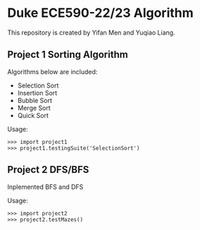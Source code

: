 # Duke ECE590-22/23 Algorithm

This repository is created by Yifan Men and Yuqiao Liang.

## Project 1 Sorting Algorithm

Algorithms below are included:

- Selection Sort
- Insertion Sort
- Bubble Sort
- Merge Sort
- Quick Sort

Usage:

```Shell
>>> import project1
>>> project1.testingSuite('SelectionSort')
```

## Project 2 DFS/BFS

Inplemented BFS and DFS

Usage:

```Shell
>>> import project2
>>> project2.testMazes()
```
